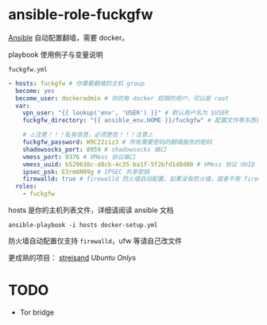 # ansible-role-fuckgfw

[Ansible](https://github.com/ansible/ansible) 自动配置翻墙，需要 docker。

playbook 使用例子与变量说明

`fuckgfw.yml`

~~~yaml
- hosts: fuckgfw # 你需要翻墙的主机 group
  become: yes
  become_user: dockeradmin # 你的有 docker 权限的用户，可以是 root
  var:
    vpn_user: "{{ lookup('env', 'USER') }}" # 默认用户名为 $USER
    fuckgfw_directory: "{{ ansible_env.HOME }}/fuckgfw" # 配置文件等东西的目录，默认为 $HOME/fuckgfw

    # ⚠️注意！！！私有信息，必须更改！！！注意⚠️
    fuckgfw_password: W9C22ziz3 # 所有需要密码的翻墙服务的密码
    shadowsocks_port: 8959 # shadowsocks 端口
    vmess_port: 9376 # VMess 协议端口
    vmess_uuid: b529638c-d8cb-4c35-ba1f-5f2bfd1d8d00 # VMess 协议 UUID
    ipsec_psk: E3rm6N99g # IPSEC 共享密钥
    firewalld: true # firewalld 防火墙自动配置，如果没有防火墙，或者不用 firewalld 请设为 false
  roles:
    - fuckgfw
~~~

hosts 是你的主机列表文件，详细请阅读 ansible 文档
~~~shell
ansible-playbook -i hosts docker-setup.yml
~~~

防火墙自动配置仅支持 `firewalld`，ufw 等请自己改文件

更成熟的项目： [streisand](https://github.com/jlund/streisand) *Ubuntu Only*s

# TODO

* Tor bridge